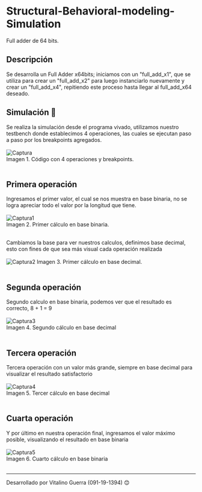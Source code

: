 # Structural-Behavioral-modeling-Simulation

Full adder de 64 bits.

## Descripción
Se desarrolla un Full Adder x64bits; iniciamos con un "full_add_x1", que se utiliza para crear un "full_add_x2" para luego instanciarlo nuevamente y crear un "full_add_x4", repitiendo este proceso hasta llegar al full_add_x64 deseado.

## Simulación 🚀
Se realiza la simulación desde el programa vivado, utilizamos nuestro testbench donde establecimos 4 operaciones, las cuales se ejecutan paso a paso por los breakpoints agregados.<br><br>
![Captura](https://github.com/Vita224/Structural-Behavioral-modeling-Simulation/assets/53021236/da8e88f1-11cb-42af-9b05-973d02f1590e)<br>
Imagen 1. Código con 4 operaciones y breakpoints.<br><br>

## Primera operación
Ingresamos el primer valor, el cual se nos muestra en base binaria, no se logra apreciar todo el valor por la longitud que tiene.<br><br>
![Captura1](https://github.com/Vita224/Structural-Behavioral-modeling-Simulation/assets/53021236/7ff7fc2f-8943-47c4-aef3-0dd9892ee84a)<br>
Imagen 2. Primer cálculo en base binaria.<br><br>

Cambiamos la base para ver nuestros calculos, definimos base decimal, esto con fines de que sea más visual cada operación realizada<br><br>
![Captura2](https://github.com/Vita224/Structural-Behavioral-modeling-Simulation/assets/53021236/b237d080-da3a-4fbe-9709-529ac6d3c18a)
Imagen 3. Primer cálculo en base decimal.<br><br>

## Segunda operación
Segundo calculo en base binaria, podemos ver que el resultado es correcto, 8 + 1 = 9<br><br>
![Captura3](https://github.com/Vita224/Structural-Behavioral-modeling-Simulation/assets/53021236/41b59444-ae78-4d10-94da-e2ff23b32d21)<br>
Imagen 4. Segundo cálculo en base decimal<br><br>

## Tercera operación
Tercera operación con un valor más grande, siempre en base decimal para visualizar el resultado satisfactorio<br><br>
![Captura4](https://github.com/Vita224/Structural-Behavioral-modeling-Simulation/assets/53021236/baafcdd4-00f5-4958-96bb-8cd18f71327a)<br>
Imagen 5. Tercer cálculo en base decimal<br><br>

## Cuarta operación
Y por último en nuestra operación final, ingresamos el valor máximo posible, visualizando el resultado en base binaria<br><br>
![Captura5](https://github.com/Vita224/Structural-Behavioral-modeling-Simulation/assets/53021236/db123d72-e58c-4435-bc35-19fb97c36d45)<br>
Imagen 6. Cuarto cálculo en base binaria<br><br>

---
Desarrollado por Vitalino Guerra (091-19-1394) 😊



